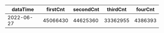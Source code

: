 |dataTime|firstCnt|secondCnt|thirdCnt|fourCnt|
|-|-|-|-|-|
|2022-06-27|45066430|44625360|33362955|4386393|